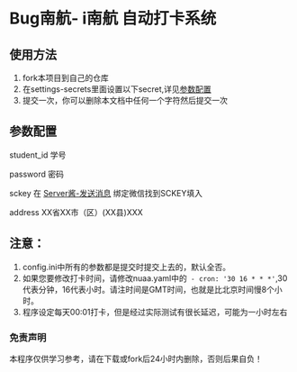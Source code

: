 # Bug南航- i南航 自动打卡系统
## 使用方法
1. fork本项目到自己的仓库
2. 在settings-secrets里面设置以下secret,详见[参数配置](#canshu)
3. 提交一次，你可以删除本文档中任何一个字符然后提交一次

<h2 id="canshu">参数配置</h2>
student_id 学号  

password 密码  

sckey 在 [Server酱-发送消息](http://sc.ftqq.com/?c=code) 绑定微信找到SCKEY填入  

address XX省XX市（区）(XX县)XXX  

## 注意：
1. config.ini中所有的参数都是提交时提交上去的，默认全否。
2. 如果您要修改打卡时间，请修改nuaa.yaml中的` - cron: '30 16 * * *'`,30代表分钟，16代表小时。请注时间是GMT时间，也就是比北京时间慢8个小时。
3. 程序设定每天00:01打卡，但是经过实际测试有很长延迟，可能为一小时左右

### 免责声明
本程序仅供学习参考，请在下载或fork后24小时内删除，否则后果自负！

